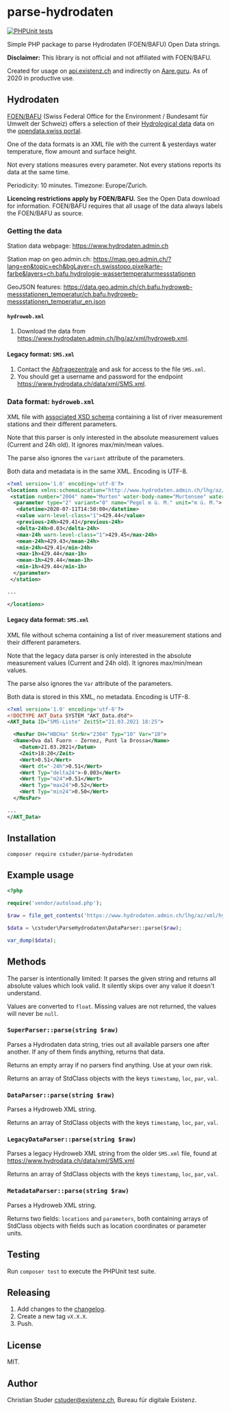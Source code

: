 # parse-hydrodaten

[![PHPUnit tests](https://github.com/cstuder/parse-hydrodaten/actions/workflows/phpunit.yml/badge.svg)](https://github.com/cstuder/parse-hydrodaten/actions/workflows/phpunit.yml)

Simple PHP package to parse Hydrodaten (FOEN/BAFU) Open Data strings.

**Disclaimer:** This library is not official and not affiliated with FOEN/BAFU.

Created for usage on [api.existenz.ch](https://api.existenz.ch) and indirectly on [Aare.guru](https://aare.guru). As of 2020 in productive use.

## Hydrodaten

[FOEN/BAFU](https://www.bafu.admin.ch) (Swiss Federal Office for the Environment / Bundesamt für Umwelt der Schweiz) offers a selection of their [Hydrological data](https://www.hydrodaten.admin.ch) data on the [opendata.swiss portal](https://opendata.swiss/de/organization/bundesamt-fur-umwelt-bafu?keywords_de=gewasser).

One of the data formats is an XML file with the current & yesterdays water temperature, flow amount and surface height.

Not every stations measures every parameter. Not every stations reports its data at the same time.

Periodicity: 10 minutes. Timezone: Europe/Zurich.

**Licencing restrictions apply by FOEN/BAFU.** See the Open Data download for information. FOEN/BAFU requires that all usage of the data always labels the FOEN/BAFU as source.

### Getting the data

Station data webpage: <https://www.hydrodaten.admin.ch>

Station map on geo.admin.ch: <https://map.geo.admin.ch/?lang=en&topic=ech&bgLayer=ch.swisstopo.pixelkarte-farbe&layers=ch.bafu.hydrologie-wassertemperaturmessstationen>

GeoJSON features: <https://data.geo.admin.ch/ch.bafu.hydroweb-messstationen_temperatur/ch.bafu.hydroweb-messstationen_temperatur_en.json>

#### `hydroweb.xml`

1. Download the data from <https://www.hydrodaten.admin.ch/lhg/az/xml/hydroweb.xml>.

#### Legacy format: `SMS.xml`

1. Contact the [Abfragezentrale](abfragezentrale@bafu.admin.ch) and ask for access to the file `SMS.xml`.
2. You should get a username and password for the endpoint <https://www.hydrodata.ch/data/xml/SMS.xml>.

### Data format: `hydroweb.xml`

XML file with [associated XSD schema](https://www.hydrodaten.admin.ch/lhg/az/xml/hydroweb.xsd) containing a list of river measurement stations and their different parameters.

Note that this parser is only interested in the absolute measurement values (Current and 24h old). It ignores max/min/mean values.

The parse also ignores the `variant` attribute of the parameters.

Both data and metadata is in the same XML. Encoding is UTF-8.

```xml
<?xml version='1.0' encoding='utf-8'?>
<locations xmlns:schemaLocation="http://www.hydrodaten.admin.ch/lhg/az/xml/hydroweb.xsd" xmlns:xsi="http://www.w3.org/2001/XMLSchema-instance" export-time="2020-07-11T14:55:36" timezone="GMT+2">
 <station number="2004" name="Murten" water-body-name="Murtensee" water-body-type="lake" easting="575500" northing="197790">
  <parameter type="2" variant="0" name="Pegel m ü. M." unit="m ü. M.">
   <datetime>2020-07-11T14:50:00</datetime>
   <value warn-level-class="1">429.44</value>
   <previous-24h>429.41</previous-24h>
   <delta-24h>0.03</delta-24h>
   <max-24h warn-level-class="1">429.45</max-24h>
   <mean-24h>429.43</mean-24h>
   <min-24h>429.41</min-24h>
   <max-1h>429.44</max-1h>
   <mean-1h>429.44</mean-1h>
   <min-1h>429.44</min-1h>
  </parameter>
 </station>

...

</locations>
```

#### Legacy data format: `SMS.xml`

XML file without schema containing a list of river measurement stations and their different parameters.

Note that the legacy data parser is only interested in the absolute measurement values (Current and 24h old). It ignores max/min/mean values.

The parse also ignores the `Var` attribute of the parameters.

Both data is stored in this XML, no metadata. Encoding is UTF-8.

```xml
<?xml version='1.0' encoding='utf-8'?>
<!DOCTYPE AKT_Data SYSTEM "AKT_Data.dtd">
<AKT_Data ID="SMS-Liste" ZeitSt="21.03.2021 18:25">

  <MesPar DH="HBCHa" StrNr="2304" Typ="10" Var="10">
  <Name>Ova dal Fuorn - Zernez, Punt la Drossa</Name>
    <Datum>21.03.2021</Datum>
    <Zeit>18:20</Zeit>
    <Wert>0.51</Wert>
    <Wert dt="-24h">0.51</Wert>
    <Wert Typ="delta24">-0.003</Wert>
    <Wert Typ="m24">0.51</Wert>
    <Wert Typ="max24">0.52</Wert>
    <Wert Typ="min24">0.50</Wert>
  </MesPar>

...
</AKT_Data>
```

## Installation

`composer require cstuder/parse-hydrodaten`

## Example usage

```php
<?php

require('vendor/autoload.php');

$raw = file_get_contents('https://www.hydrodaten.admin.ch/lhg/az/xml/hydroweb.xml');

$data = \cstuder\ParseHydrodaten\DataParser::parse($raw);

var_dump($data);
```

## Methods

The parser is intentionally limited: It parses the given string and returns all absolute values which look valid. It silently skips over any value it doesn't understand.

Values are converted to `float`. Missing values are not returned, the values will never be `null`.

### `SuperParser::parse(string $raw)`

Parses a Hydrodaten data string, tries out all available parsers one after another. If any of them finds anything, returns that data.

Returns an empty array if no parsers find anything. Use at your own risk.

Returns an array of StdClass objects with the keys `timestamp`, `loc`, `par`, `val`.

### `DataParser::parse(string $raw)`

Parses a Hydroweb XML string.

Returns an array of StdClass objects with the keys `timestamp`, `loc`, `par`, `val`.

### `LegacyDataParser::parse(string $raw)`

Parses a legacy Hydroweb XML string from the older `SMS.xml` file, found at <https://www.hydrodata.ch/data/xml/SMS.xml>

Returns an array of StdClass objects with the keys `timestamp`, `loc`, `par`, `val`.

### `MetadataParser::parse(string $raw)`

Parses a Hydroweb XML string.

Returns two fields: `locations` and `parameters`, both containing arrays of StdClass objects with fields such as location coordinates or parameter units.

## Testing

Run `composer test` to execute the PHPUnit test suite.

## Releasing

1. Add changes to the [changelog](CHANGELOG.md).
1. Create a new tag `vX.X.X`.
1. Push.

## License

MIT.

## Author

Christian Studer <cstuder@existenz.ch>, Bureau für digitale Existenz.
